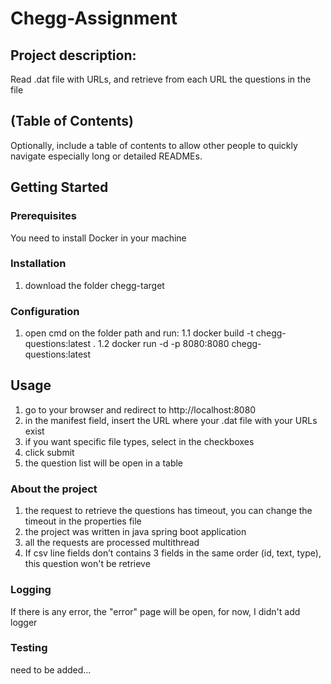# Chegg-Assignment

## Project description: 
Read .dat file with URLs, and retrieve from each URL the questions in the file

## (Table of Contents)
Optionally, include a table of contents to allow other people to quickly navigate especially long or detailed READMEs.

## Getting Started
### Prerequisites
You need to install Docker in your machine

### Installation
1. download the folder chegg-target

### Configuration
1. open cmd on the folder path and run:
  1.1  docker build -t chegg-questions:latest .
  1.2  docker run -d  -p 8080:8080 chegg-questions:latest

## Usage
1. go to your browser and redirect to http://localhost:8080
2. in the manifest field, insert the URL where your .dat file with your URLs exist
3. if you want specific file types, select in the checkboxes
4. click submit
5. the question list will be open in a table

### About the project
1. the request to retrieve the questions has timeout, you can change the timeout in the properties file 
2. the project was written in java spring boot application
3. all the requests are processed multithread
4. If csv line fields don’t contains 3 fields in the same order (id, text, type), this question won't be retrieve

### Logging
If there is any error, the "error" page will be open,
for now, I didn't add logger

### Testing
need to be added...
